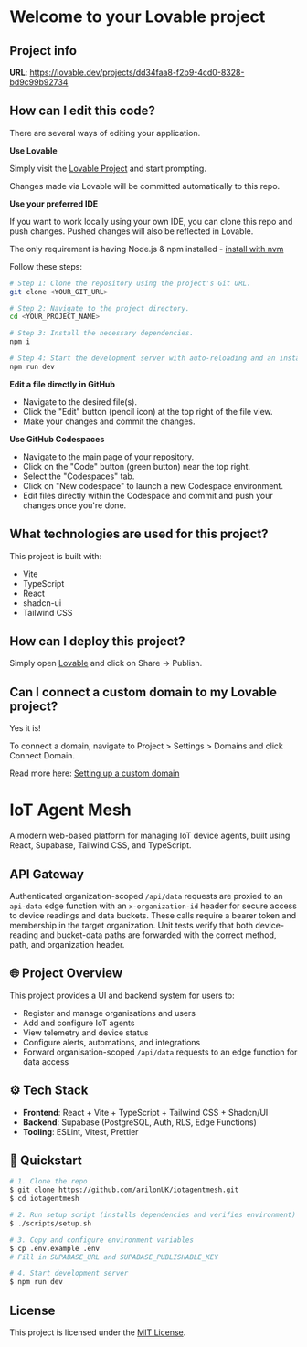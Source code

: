 
# Welcome to your Lovable project

## Project info

**URL**: https://lovable.dev/projects/dd34faa8-f2b9-4cd0-8328-bd9c99b92734

## How can I edit this code?

There are several ways of editing your application.

**Use Lovable**

Simply visit the [Lovable Project](https://lovable.dev/projects/dd34faa8-f2b9-4cd0-8328-bd9c99b92734) and start prompting.

Changes made via Lovable will be committed automatically to this repo.

**Use your preferred IDE**

If you want to work locally using your own IDE, you can clone this repo and push changes. Pushed changes will also be reflected in Lovable.

The only requirement is having Node.js & npm installed - [install with nvm](https://github.com/nvm-sh/nvm#installing-and-updating)

Follow these steps:

```sh
# Step 1: Clone the repository using the project's Git URL.
git clone <YOUR_GIT_URL>

# Step 2: Navigate to the project directory.
cd <YOUR_PROJECT_NAME>

# Step 3: Install the necessary dependencies.
npm i

# Step 4: Start the development server with auto-reloading and an instant preview.
npm run dev
```

**Edit a file directly in GitHub**

- Navigate to the desired file(s).
- Click the "Edit" button (pencil icon) at the top right of the file view.
- Make your changes and commit the changes.

**Use GitHub Codespaces**

- Navigate to the main page of your repository.
- Click on the "Code" button (green button) near the top right.
- Select the "Codespaces" tab.
- Click on "New codespace" to launch a new Codespace environment.
- Edit files directly within the Codespace and commit and push your changes once you're done.

## What technologies are used for this project?

This project is built with:

- Vite
- TypeScript
- React
- shadcn-ui
- Tailwind CSS

## How can I deploy this project?

Simply open [Lovable](https://lovable.dev/projects/dd34faa8-f2b9-4cd0-8328-bd9c99b92734) and click on Share -> Publish.

## Can I connect a custom domain to my Lovable project?

Yes it is!

To connect a domain, navigate to Project > Settings > Domains and click Connect Domain.

Read more here: [Setting up a custom domain](https://docs.lovable.dev/tips-tricks/custom-domain#step-by-step-guide)


# IoT Agent Mesh

A modern web-based platform for managing IoT device agents, built using React, Supabase, Tailwind CSS, and TypeScript.

## API Gateway

Authenticated organization-scoped `/api/data` requests are proxied to an `api-data` edge function with an `x-organization-id` header for secure access to device readings and data buckets. These calls require a bearer token and membership in the target organization.
Unit tests verify that both device-reading and bucket-data paths are forwarded with the correct method, path, and organization header.

## 🌐 Project Overview
This project provides a UI and backend system for users to:
- Register and manage organisations and users
- Add and configure IoT agents
- View telemetry and device status
- Configure alerts, automations, and integrations
- Forward organisation-scoped `/api/data` requests to an edge function for data access

## ⚙️ Tech Stack
- **Frontend**: React + Vite + TypeScript + Tailwind CSS + Shadcn/UI
- **Backend**: Supabase (PostgreSQL, Auth, RLS, Edge Functions)
- **Tooling**: ESLint, Vitest, Prettier

## 🚀 Quickstart
```bash
# 1. Clone the repo
$ git clone https://github.com/arilonUK/iotagentmesh.git
$ cd iotagentmesh

# 2. Run setup script (installs dependencies and verifies environment)
$ ./scripts/setup.sh

# 3. Copy and configure environment variables
$ cp .env.example .env
# Fill in SUPABASE_URL and SUPABASE_PUBLISHABLE_KEY

# 4. Start development server
$ npm run dev
```

## License

This project is licensed under the [MIT License](LICENSE).
